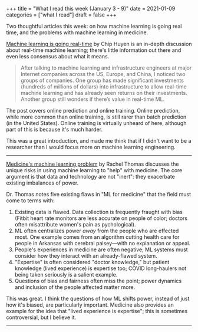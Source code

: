 +++
title = "What I read this week (January 3 - 9)"
date = 2021-01-09
categories = ["what I read"]
draft = false
+++

Two thoughtful articles this week: on how machine learning is going real time, and the problems with machine learning in medicine.

<!--more-->

[Machine learning is going real-time](https://huyenchip.com/2020/12/27/real-time-machine-learning.html) by Chip Huyen is an in-depth discussion about real-time machine learning; there's little information out there and even less consensus about what it means.

> After talking to machine learning and infrastructure engineers at major Internet companies across the US, Europe, and China, I noticed two groups of companies. One group has made significant investments (hundreds of millions of dollars) into infrastructure to allow real-time machine learning and has already seen returns on their investments. Another group still wonders if there’s value in real-time ML.

The post covers online prediction and online training. Online prediction, while more common than online training, is still rarer than batch prediction (in the United States). Online training is virtually unheard of here, although part of this is because it's much harder. 

This was a great introduction, and made me think that if I didn't want to be a researcher than I would focus more on machine learning engineering.

---

[Medicine's machine learning problem](https://bostonreview.net/science-nature/rachel-thomas-medicines-machine-learning-problem) by Rachel Thomas discusses the unique risks in using machine learning to "help" with medicine. The core argument is that data and technology are not "inert": they exacerbate existing imbalances of power. 

Dr. Thomas notes five existing flaws in "ML for medicine" that the field must come to terms with:

1. Existing data is flawed. Data collection is frequently fraught with bias (Fitbit heart rate monitors are less accurate on people of color; doctors often misattribute women's pain as pychological).
2. ML often centralizes power *away* from the people who are effected most. One example comes from an algorithm cutting health care for people in Arkansas with cerebral palsey—with no explanation or appeal.
3. People's experiences in medicine are often negative; ML systems must consider how they interact with an already-flawed system.
4. "Expertise" is often considered "doctor knowledge," but patient knowledge (lived experience) is expertise too; COVID long-haulers not being taken seriously is a salient example.
5. Questions of bias and fairness often miss the point; power dynamics and inclusion of the people affected matter more.

This was great. I think the questions of how ML shifts power, instead of just how it's biased, are particularly important. Medicine also provides an example for the idea that "lived experience is expertise"; this is sometimes controversial, but I believe it.

---


